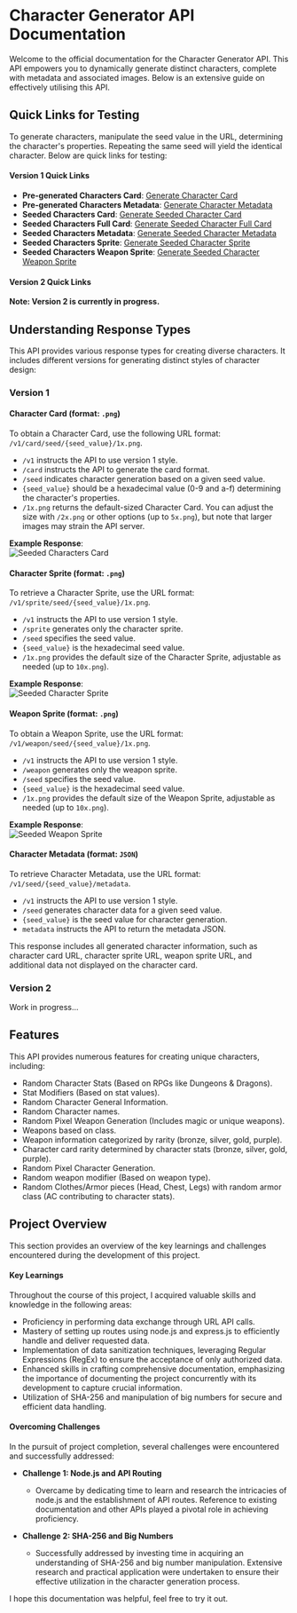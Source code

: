 # Character Generator API Documentation

Welcome to the official documentation for the Character Generator API. This API empowers you to dynamically generate distinct characters, complete with metadata and associated images. Below is an extensive guide on effectively utilising this API.

## Quick Links for Testing

To generate characters, manipulate the seed value in the URL, determining the character's properties. Repeating the same seed will yield the identical character. Below are quick links for testing:

#### Version 1 Quick Links

- **Pre-generated Characters Card**: [Generate Character Card](https://character-gen-api.onrender.com/v1/special/0/1x.png)
- **Pre-generated Characters Metadata**: [Generate Character Metadata](https://character-gen-api.onrender.com/v1/special/0/metadata)
- **Seeded Characters Card**: [Generate Seeded Character Card](https://character-gen-api.onrender.com/v1/card/seed/0/1x.png)
- **Seeded Characters Full Card**: [Generate Seeded Character Full Card](https://character-gen-api.onrender.com/v1/fullcard/seed/0/1x.png)
- **Seeded Characters Metadata**: [Generate Seeded Character Metadata](https://character-gen-api.onrender.com/v1/seed/0/metadata)
- **Seeded Characters Sprite**: [Generate Seeded Character Sprite](https://character-gen-api.onrender.com/v1/sprite/seed/0/10x.png)
- **Seeded Characters Weapon Sprite**: [Generate Seeded Character Weapon Sprite](https://character-gen-api.onrender.com/v1/weapon/seed/0/10x.png)

#### Version 2 Quick Links

**Note: Version 2 is currently in progress.**

## Understanding Response Types

This API provides various response types for creating diverse characters. It includes different versions for generating distinct styles of character design:

### Version 1

#### Character Card (format: `.png`)

To obtain a Character Card, use the following URL format: `/v1/card/seed/{seed_value}/1x.png`.

- `/v1` instructs the API to use version 1 style.
- `/card` instructs the API to generate the card format.
- `/seed` indicates character generation based on a given seed value.
- `{seed_value}` should be a hexadecimal value (0-9 and a-f) determining the character's properties.
- `/1x.png` returns the default-sized Character Card. You can adjust the size with `/2x.png` or other options (up to `5x.png`), but note that larger images may strain the API server.

**Example Response**:  
![Seeded Characters Card](https://character-gen-api.onrender.com/seed/0/1x.png)

#### Character Sprite (format: `.png`)

To retrieve a Character Sprite, use the URL format: `/v1/sprite/seed/{seed_value}/1x.png`.

- `/v1` instructs the API to use version 1 style.
- `/sprite` generates only the character sprite.
- `/seed` specifies the seed value.
- `{seed_value}` is the hexadecimal seed value.
- `/1x.png` provides the default size of the Character Sprite, adjustable as needed (up to `10x.png`).

**Example Response**:  
![Seeded Character Sprite](https://character-gen-api.onrender.com/sprite/seed/0/10x.png)

#### Weapon Sprite (format: `.png`)

To obtain a Weapon Sprite, use the URL format: `/v1/weapon/seed/{seed_value}/1x.png`.

- `/v1` instructs the API to use version 1 style.
- `/weapon` generates only the weapon sprite.
- `/seed` specifies the seed value.
- `{seed_value}` is the hexadecimal seed value.
- `/1x.png` provides the default size of the Weapon Sprite, adjustable as needed (up to `10x.png`).

**Example Response**:  
![Seeded Weapon Sprite](https://character-gen-api.onrender.com/weapon/seed/0/10x.png)

#### Character Metadata (format: `JSON`)

To retrieve Character Metadata, use the URL format: `/v1/seed/{seed_value}/metadata`.

- `/v1` instructs the API to use version 1 style.
- `/seed` generates character data for a given seed value.
- `{seed_value}` is the seed value for character generation.
- `metadata` instructs the API to return the metadata JSON.

This response includes all generated character information, such as character card URL, character sprite URL, weapon sprite URL, and additional data not displayed on the character card.

### Version 2

Work in progress...

## Features

This API provides numerous features for creating unique characters, including:

- Random Character Stats (Based on RPGs like Dungeons & Dragons).
- Stat Modifiers (Based on stat values).
- Random Character General Information.
- Random Character names.
- Random Pixel Weapon Generation (Includes magic or unique weapons).
- Weapons based on class.
- Weapon information categorized by rarity (bronze, silver, gold, purple).
- Character card rarity determined by character stats (bronze, silver, gold, purple).
- Random Pixel Character Generation.
- Random weapon modifier (Based on weapon type).
- Random Clothes/Armor pieces (Head, Chest, Legs) with random armor class (AC contributing to character stats).

## Project Overview

This section provides an overview of the key learnings and challenges encountered during the development of this project.

#### Key Learnings

Throughout the course of this project, I acquired valuable skills and knowledge in the following areas:

- Proficiency in performing data exchange through URL API calls.
- Mastery of setting up routes using node.js and express.js to efficiently handle and deliver requested data.
- Implementation of data sanitization techniques, leveraging Regular Expressions (RegEx) to ensure the acceptance of only authorized data.
- Enhanced skills in crafting comprehensive documentation, emphasizing the importance of documenting the project concurrently with its development to capture crucial information.
- Utilization of SHA-256 and manipulation of big numbers for secure and efficient data handling.

#### Overcoming Challenges

In the pursuit of project completion, several challenges were encountered and successfully addressed:

- **Challenge 1: Node.js and API Routing**
  - Overcame by dedicating time to learn and research the intricacies of node.js and the establishment of API routes. Reference to existing documentation and other APIs played a pivotal role in achieving proficiency.

- **Challenge 2: SHA-256 and Big Numbers**
  - Successfully addressed by investing time in acquiring an understanding of SHA-256 and big number manipulation. Extensive research and practical application were undertaken to ensure their effective utilization in the character generation process.

I hope this documentation was helpful, feel free to try it out.